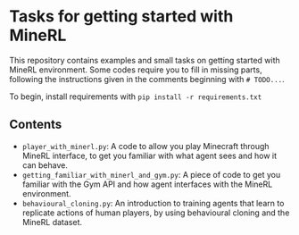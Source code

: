 # Tasks for getting started with MineRL

This repository contains examples and small tasks on getting
started with MineRL environment. Some codes require you to fill
in missing parts, following the instructions given in the comments beginning
with `# TODO...`.

To begin, install requirements with `pip install -r requirements.txt`

## Contents

* `player_with_minerl.py`: A code to allow you play Minecraft through MineRL interface,
to get you familiar with what agent sees and how it can behave.
* `getting_familiar_with_minerl_and_gym.py`: A piece of code to get you familiar with the
Gym API and how agent interfaces with the MineRL environment.
* `behavioural_cloning.py`: An introduction to training agents that learn to replicate
actions of human players, by using behavioural cloning and the MineRL dataset.
